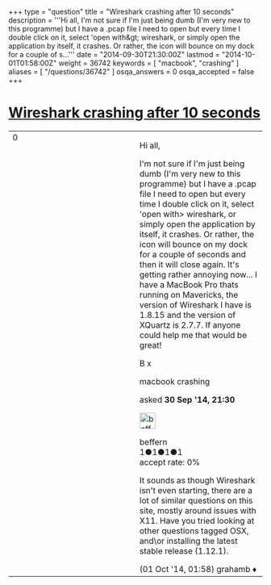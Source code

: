 +++
type = "question"
title = "Wireshark crashing after 10 seconds"
description = '''Hi all, I&#x27;m not sure if I&#x27;m just being dumb (I&#x27;m very new to this programme) but I have a .pcap file I need to open but every time I double click on it, select &#x27;open with&amp;gt; wireshark, or simply open the application by itself, it crashes. Or rather, the icon will bounce on my dock for a couple of s...'''
date = "2014-09-30T21:30:00Z"
lastmod = "2014-10-01T01:58:00Z"
weight = 36742
keywords = [ "macbook", "crashing" ]
aliases = [ "/questions/36742" ]
osqa_answers = 0
osqa_accepted = false
+++

<div class="headNormal">

# [Wireshark crashing after 10 seconds](/questions/36742/wireshark-crashing-after-10-seconds)

</div>

<div id="main-body">

<div id="askform">

<table id="question-table" style="width:100%;"><colgroup><col style="width: 50%" /><col style="width: 50%" /></colgroup><tbody><tr class="odd"><td style="width: 30px; vertical-align: top"><div class="vote-buttons"><span id="post-36742-upvote" class="ajax-command post-vote up" rel="nofollow" title="I like this post (click again to cancel)"> </span><div id="post-36742-score" class="post-score" title="current number of votes">0</div><span id="post-36742-downvote" class="ajax-command post-vote down" rel="nofollow" title="I dont like this post (click again to cancel)"> </span> <span id="favorite-mark" class="ajax-command favorite-mark" rel="nofollow" title="mark/unmark this question as favorite (click again to cancel)"> </span><div id="favorite-count" class="favorite-count"></div></div></td><td><div id="item-right"><div class="question-body"><p>Hi all,</p><p>I'm not sure if I'm just being dumb (I'm very new to this programme) but I have a .pcap file I need to open but every time I double click on it, select 'open with&gt; wireshark, or simply open the application by itself, it crashes. Or rather, the icon will bounce on my dock for a couple of seconds and then it will close again. It's getting rather annoying now... I have a MacBook Pro thats running on Mavericks, the version of Wireshark I have is 1.8.15 and the version of XQuartz is 2.7.7. If anyone could help me that would be great!</p><p>B x</p></div><div id="question-tags" class="tags-container tags"><span class="post-tag tag-link-macbook" rel="tag" title="see questions tagged &#39;macbook&#39;">macbook</span> <span class="post-tag tag-link-crashing" rel="tag" title="see questions tagged &#39;crashing&#39;">crashing</span></div><div id="question-controls" class="post-controls"></div><div class="post-update-info-container"><div class="post-update-info post-update-info-user"><p>asked <strong>30 Sep '14, 21:30</strong></p><img src="https://secure.gravatar.com/avatar/2a766304750d475428fe06735223b996?s=32&amp;d=identicon&amp;r=g" class="gravatar" width="32" height="32" alt="beffern&#39;s gravatar image" /><p><span>beffern</span><br />
<span class="score" title="1 reputation points">1</span><span title="1 badges"><span class="badge1">●</span><span class="badgecount">1</span></span><span title="1 badges"><span class="silver">●</span><span class="badgecount">1</span></span><span title="1 badges"><span class="bronze">●</span><span class="badgecount">1</span></span><br />
<span class="accept_rate" title="Rate of the user&#39;s accepted answers">accept rate:</span> <span title="beffern has no accepted answers">0%</span></p></div></div><div id="comments-container-36742" class="comments-container"><span id="36749"></span><div id="comment-36749" class="comment"><div id="post-36749-score" class="comment-score"></div><div class="comment-text"><p>It sounds as though Wireshark isn't even starting, there are a lot of similar questions on this site, mostly around issues with X11. Have you tried looking at other questions tagged OSX, and\or installing the latest stable release (1.12.1).</p></div><div id="comment-36749-info" class="comment-info"><span class="comment-age">(01 Oct '14, 01:58)</span> <span class="comment-user userinfo">grahamb ♦</span></div></div></div><div id="comment-tools-36742" class="comment-tools"></div><div class="clear"></div><div id="comment-36742-form-container" class="comment-form-container"></div><div class="clear"></div></div></td></tr></tbody></table>

</div>

</div>

